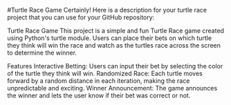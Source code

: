 #Turtle Race Game
Certainly! Here is a description for your turtle race project that you can use for your GitHub repository:

Turtle Race Game
This project is a simple and fun Turtle Race game created using Python's turtle module. Users can place their bets on which turtle they think will win the race and watch as the turtles race across the screen to determine the winner.

Features
Interactive Betting: Users can input their bet by selecting the color of the turtle they think will win.
Randomized Race: Each turtle moves forward by a random distance in each iteration, making the race unpredictable and exciting.
Winner Announcement: The game announces the winner and lets the user know if their bet was correct or not.
